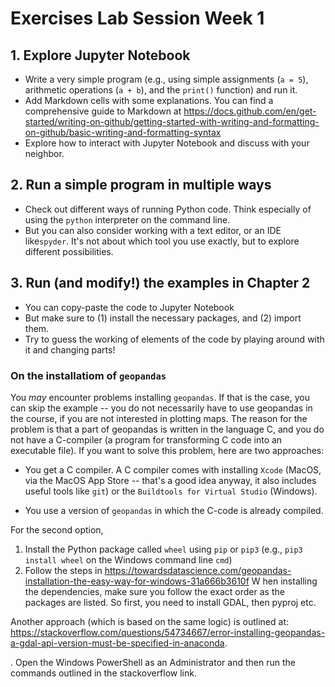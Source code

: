 # Exercises Lab Session Week 1

## 1. Explore Jupyter Notebook
- Write a very simple program (e.g., using simple assignments (`a = 5`), arithmetic operations (`a + b`), and the `print()` function) and run it.
- Add Markdown cells with some explanations. You can find a comprehensive guide to Markdown at https://docs.github.com/en/get-started/writing-on-github/getting-started-with-writing-and-formatting-on-github/basic-writing-and-formatting-syntax
- Explore how to interact with Jupyter Notebook and discuss with your neighbor.

## 2. Run a simple program in multiple ways
- Check out different ways of running Python code. Think especially of using the `python` interpreter on the command line.
- But you can also consider working with a text editor, or an IDE like`spyder`. It's not about which tool you use exactly, but to explore different possibilities.

## 3. Run (and modify!) the examples in Chapter 2
- You can copy-paste the code to Jupyter Notebook
- But make sure to (1) install the necessary packages, and (2) import them.
- Try to guess the working of elements of the code by playing around with it and changing parts!


### On the installatiom of `geopandas`
You *may* encounter problems installing `geopandas`. If that is the case, you can skip the example -- you do not necessarily have to use geopandas in the course, if you are not interested in plotting maps. The reason for the problem is that a part of geopandas is written in the language C, and you do not have a C-compiler (a program for transforming C code into an executable file). If you want to solve this problem, here are two approaches:


- You get a C compiler. A C compiler comes with installing `Xcode` (MacOS, via the MacOS App Store -- that's a good idea anyway, it also includes useful tools like `git`) or the `Buildtools for Virtual Studio` (Windows).

- You use a version of `geopandas` in which the C-code is already compiled. 

For the second option,

1. Install the Python package called `wheel` using `pip` or `pip3` (e.g., `pip3 install wheel` on the Windows command line `cmd`)
2. Follow the steps in https://towardsdatascience.com/geopandas-installation-the-easy-way-for-windows-31a666b3610f
W hen installing the dependencies, make sure you follow the exact order as the packages are listed. So first, you need to install GDAL, then pyproj etc.

Another approach (which is based on the same logic) is outlined at: https://stackoverflow.com/questions/54734667/error-installing-geopandas-a-gdal-api-version-must-be-specified-in-anaconda.

 . Open the Windows PowerShell as an Administrator and then run the commands outlined in the stackoverflow link.

